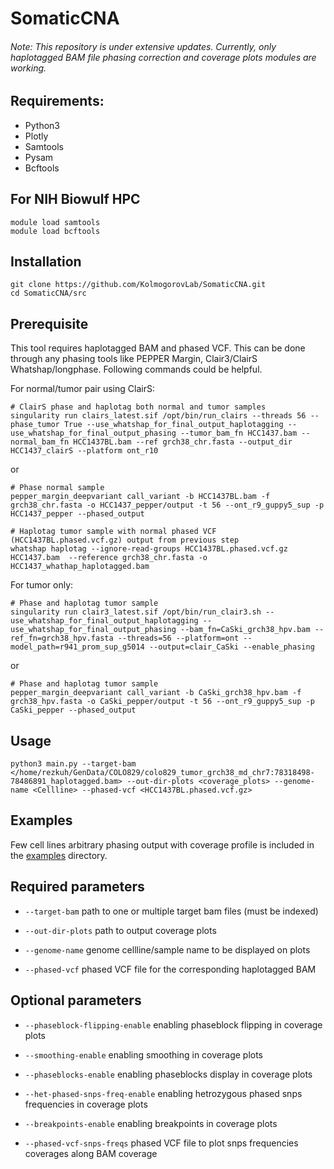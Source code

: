 # SomaticCNA

###### Note: This repository is under extensive updates. Currently, only haplotagged BAM file phasing correction and coverage plots modules are working.

## Requirements:
* Python3
* Plotly
* Samtools
* Pysam
* Bcftools

## For NIH Biowulf HPC
```
module load samtools
module load bcftools
```

## Installation
```
git clone https://github.com/KolmogorovLab/SomaticCNA.git
cd SomaticCNA/src
```

## Prerequisite
This tool requires haplotagged BAM and phased VCF. This can be done through any phasing tools like PEPPER Margin, Clair3/ClairS Whatshap/longphase. Following commands could be helpful.

For normal/tumor pair using ClairS:
```
# ClairS phase and haplotag both normal and tumor samples
singularity run clairs_latest.sif /opt/bin/run_clairs --threads 56 --phase_tumor True --use_whatshap_for_final_output_haplotagging --use_whatshap_for_final_output_phasing --tumor_bam_fn HCC1437.bam --normal_bam_fn HCC1437BL.bam --ref grch38_chr.fasta --output_dir HCC1437_clairS --platform ont_r10
```
or
```
# Phase normal sample
pepper_margin_deepvariant call_variant -b HCC1437BL.bam -f grch38_chr.fasta -o HCC1437_pepper/output -t 56 --ont_r9_guppy5_sup -p HCC1437_pepper --phased_output

# Haplotag tumor sample with normal phased VCF (HCC1437BL.phased.vcf.gz) output from previous step
whatshap haplotag --ignore-read-groups HCC1437BL.phased.vcf.gz HCC1437.bam  --reference grch38_chr.fasta -o HCC1437_whathap_haplotagged.bam
```
For tumor only:
```
# Phase and haplotag tumor sample
singularity run clair3_latest.sif /opt/bin/run_clair3.sh --use_whatshap_for_final_output_haplotagging --use_whatshap_for_final_output_phasing --bam_fn=CaSki_grch38_hpv.bam --ref_fn=grch38_hpv.fasta --threads=56 --platform=ont --model_path=r941_prom_sup_g5014 --output=clair_CaSki --enable_phasing
```
or
```
# Phase and haplotag tumor sample
pepper_margin_deepvariant call_variant -b CaSki_grch38_hpv.bam -f grch38_hpv.fasta -o CaSki_pepper/output -t 56 --ont_r9_guppy5_sup -p CaSki_pepper --phased_output
```

## Usage
```
python3 main.py --target-bam </home/rezkuh/GenData/COLO829/colo829_tumor_grch38_md_chr7:78318498-78486891_haplotagged.bam> --out-dir-plots <coverage_plots> --genome-name <Cellline> --phased-vcf <HCC1437BL.phased.vcf.gz>
```
## Examples
Few cell lines arbitrary phasing output with coverage profile is included in the [examples](https://github.com/KolmogorovLab/SomaticCNA/tree/main/examples) directory. 

## Required parameters

* `--target-bam` path to one or multiple target bam files (must be indexed)
  
* `--out-dir-plots` path to output coverage plots

* `--genome-name` genome cellline/sample name to be displayed on plots

* `--phased-vcf` phased VCF file for the corresponding haplotagged BAM
  
## Optional parameters
  
* `--phaseblock-flipping-enable` enabling phaseblock flipping in coverage plots
  
* `--smoothing-enable` enabling smoothing in coverage plots

* `--phaseblocks-enable` enabling phaseblocks display in coverage plots

* `--het-phased-snps-freq-enable` enabling hetrozygous phased snps frequencies in coverage plots

* `--breakpoints-enable` enabling breakpoints in coverage plots

* `--phased-vcf-snps-freqs` phased VCF file to plot snps frequencies coverages along BAM coverage

  
